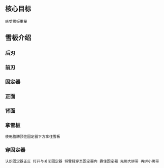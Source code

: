 ## 核心目标
    感受雪板重量

## 雪板介绍
### 后刃
### 前刃
### 固定器
### 正面
### 背面

### 拿雪板
    使用胳膊顶住固定器下方拿住雪板

### 穿固定器
    认识固定器正反 打开与关闭固定器 将雪鞋穿至固定器内 靠住固定器 先绑大绑带 再绑小绑带

